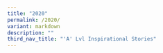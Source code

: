 ```yaml
---
title: "2020"
permalink: /2020/
variant: markdown
description: ""
third_nav_title: "'A' Lvl Inspirational Stories"
---
```

